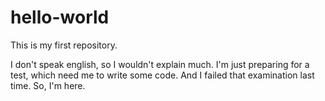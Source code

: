 # hello-world
This is my first repository.

I don't speak english, so I wouldn't explain much. I'm just preparing for a test, which need me to write some code. And I failed that examination last time. So, I'm here.
